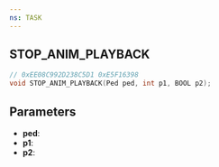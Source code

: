 ```yaml
---
ns: TASK
---
```

## STOP_ANIM_PLAYBACK

```c
// 0xEE08C992D238C5D1 0xE5F16398
void STOP_ANIM_PLAYBACK(Ped ped, int p1, BOOL p2);
```

## Parameters
* **ped**:
* **p1**:
* **p2**:
